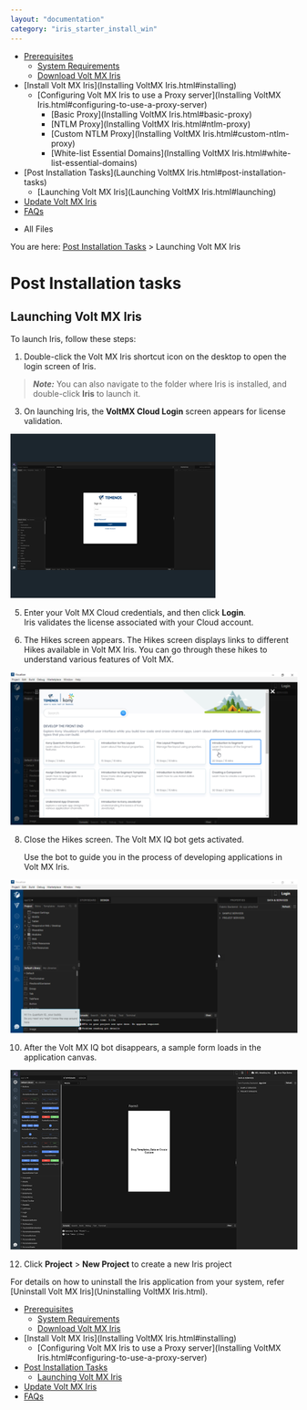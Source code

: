 ```yaml
---
layout: "documentation"
category: "iris_starter_install_win"
---
```

                                    

[](Prerequisites.html)

*   [Prerequisites](Prerequisites.html#prerequisites)
    *   [System Requirements](Prerequisites.html#system-requirements)
    *   [Download Volt MX Iris](Prerequisites.html#download)
*   [Install Volt MX Iris](Installing VoltMX Iris.html#installing)
    *   [Configuring Volt MX Iris to use a Proxy server](Installing VoltMX Iris.html#configuring-to-use-a-proxy-server)
        *   [Basic Proxy](Installing VoltMX Iris.html#basic-proxy)
        *   [NTLM Proxy](Installing VoltMX Iris.html#ntlm-proxy)
        *   [Custom NTLM Proxy](Installing VoltMX Iris.html#custom-ntlm-proxy)
        *   [White-list Essential Domains](Installing VoltMX Iris.html#white-list-essential-domains)
*   [Post Installation Tasks](Launching VoltMX Iris.html#post-installation-tasks)
    *   [Launching Volt MX Iris](Launching VoltMX Iris.html#launching)
*   [Update Volt MX Iris](Upgrade.html)
*   [FAQs](StudioInstallation_FAQs.html#appendix-frequently-asked-questions-faqs)

[](#)

*   All Files

You are here: [Post Installation Tasks](#post-installation-tasks) > Launching Volt MX Iris

Post Installation tasks
=======================

Launching Volt MX Iris
----------------------------

To launch Iris, follow these steps:

1.  Double-click the Volt MX Iris shortcut icon on the desktop to open the login screen of Iris.

> **_Note:_** You can also navigate to the folder where Iris is installed, and double-click **Iris** to launch it.

3.  On launching Iris, the **VoltMX Cloud Login** screen appears for license validation.

[![](Resources/Images/win_st_install_2_thumb_0_288.png)](Resources/Images/win_st_install_2.png)

5.  Enter your Volt MX Cloud credentials, and then click **Login**.  
    Iris validates the license associated with your Cloud account.  
    
6.  The Hikes screen appears. The Hikes screen displays links to different Hikes available in Volt MX Iris. You can go through these hikes to understand various features of Volt MX.

[![](Resources/Images/welcome_thumb_0_288.png)](Resources/Images/welcome.png)

8.  Close the Hikes screen. The Volt MX IQ bot gets activated.
    
    Use the bot to guide you in the process of developing applications in Volt MX Iris.
    

[![](Resources/Images/VoltMX_IQ_thumb_0_288.png)](Resources/Images/VoltMX_IQ.png)

10.  After the Volt MX IQ bot disappears, a sample form loads in the application canvas.
    

[![](Resources/Images/form_1_thumb_0_288.png)](Resources/Images/form_1.png)

12.  Click **Project** > **New Project** to create a new Iris project

For details on how to uninstall the Iris application from your system, refer [Uninstall Volt MX Iris](Uninstalling VoltMX Iris.html).

*   [Prerequisites](Prerequisites.html#prerequisites)
    *   [System Requirements](Prerequisites.html#system-requirements)
    *   [Download Volt MX Iris](Prerequisites.html#download)
*   [Install Volt MX Iris](Installing VoltMX Iris.html#installing)
    *   [Configuring Volt MX Iris to use a Proxy server](Installing VoltMX Iris.html#configuring-to-use-a-proxy-server)
*   [Post Installation Tasks](#post-installation-tasks)
    *   [Launching Volt MX Iris](#launching)
*   [Update Volt MX Iris](Upgrade.html)
*   [FAQs](StudioInstallation_FAQs.html#appendix-frequently-asked-questions-faqs)
